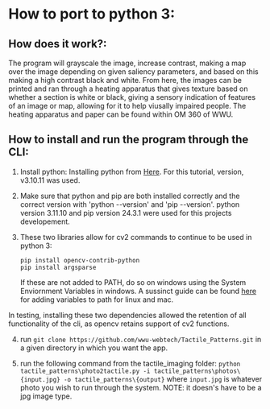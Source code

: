 # How to port to python 3:

## How does it work?:

The program will grayscale the image, increase contrast, making a map over the image depending on given saliency parameters, and based on this making a high contrast black and white. From here, the images can be printed and ran through a heating apparatus that gives texture based on whether a section is white or black, giving a sensory indication of features of an image or map, allowing for it to help viusally impaired people. The heating apparatus and paper can be found within OM 360 of WWU.

## How to install and run the program through the CLI:

1. Install python: Installing python from [Here](https://www.python.org/downloads). For this tutorial, version, v3.10.11 was used.

2. Make sure that python and pip are both installed correctly and the correct version with 'python --version' and 'pip --version'. python version 3.11.10 and pip version 24.3.1 were used for this projects developement.

3. These two libraries allow for cv2 commands to continue to be used in python 3:
   ```
   pip install opencv-contrib-python
   pip install argsparse
   ```
   If these are not added to PATH, do so on windows using the System Enviornment Variables in windows. A sussinct guide can be found [here](https://linuxize.com/post/how-to-add-directory-to-path-in-linux/) for adding variables to path for linux and mac.

In testing, installing these two dependencies allowed the retention of all functionality of the cli, as opencv retains support of cv2 functions.

4. run ```git clone https://github.com/wwu-webtech/Tactile_Patterns.git``` in a given directory in which you want the app.

5. run the following command from the tactile_imaging folder:
   ```python tactile_patterns\photo2tactile.py -i tactile_patterns\photos\{input.jpg} -o tactile_patterns\{output}```
   where ```input.jpg``` is whatever photo you wish to run through the system. NOTE: it doesn's have to be a jpg image type.
